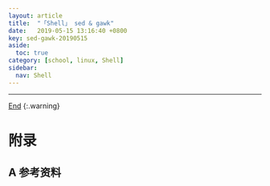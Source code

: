 ```yaml
---
layout: article
title:  "「Shell」 sed & gawk"
date:   2019-05-15 13:16:40 +0800
key: sed-gawk-20190515
aside:
  toc: true
category: [school, linux, Shell]
sidebar:
  nav: Shell
---
```

<span id="head"></span>
<!--more-->




-------------------  
[End](#head)
{:.warning}  


# 附录
## A 参考资料
